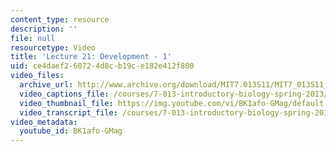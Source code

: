 ```yaml
---
content_type: resource
description: ''
file: null
resourcetype: Video
title: 'Lecture 21: Development - 1'
uid: ce4daef2-6072-4d8c-b19c-e182e412f800
video_files:
  archive_url: http://www.archive.org/download/MIT7.013S11/MIT7_013S11_lec21_300k.mp4
  video_captions_file: /courses/7-013-introductory-biology-spring-2013/b31d5d077ac4545b95134f9a2b6d0794_BK1afo-GMag.vtt
  video_thumbnail_file: https://img.youtube.com/vi/BK1afo-GMag/default.jpg
  video_transcript_file: /courses/7-013-introductory-biology-spring-2013/0d82fc0e2344d6e0f5c3c44314c413ec_BK1afo-GMag.pdf
video_metadata:
  youtube_id: BK1afo-GMag
---
```

